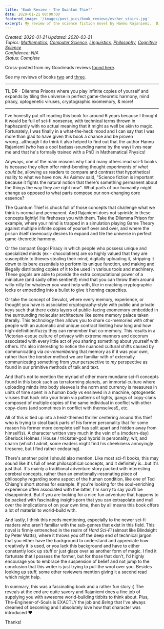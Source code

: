 ```yaml
---
title: 'Book Review - The Quantum Thief'
date: 2020-01-21 00:00:00
featured_image: '/images/post_pics/book_reviews/escher_stairs.jpg'
excerpt: My review of the science fiction novel by Hannu Rajaniemi.  Dilemma Prisons where you play infinite copies of yourself and expands by tiling the universe in perfect game-theoretic harmony, mind piracy, optogenetic viruses, cryptographic exomemory, & more!
---
```

*Created: 2020-01-21*
*Updated: 2020-03-21*  
*Topics: [Mathematics](https://mundyreimer.github.io/archive), [Computer Science](https://mundyreimer.github.io/archive), [Linguistics](https://mundyreimer.github.io/archive), [Philosophy](https://mundyreimer.github.io/archive), [Cognitive Science](https://mundyreimer.github.io/archive)*  
*Confidence: N/A*  
*Status: Complete* 

Cross-posted from my Goodreads reviews [found here](https://www.goodreads.com/review/show/3222039609).

See my reviews of books [two](https://mundyreimer.github.io/blog/book-review-thefractalprince) and [three](https://mundyreimer.github.io/blog/book-review-thecausalangel).

---

TL;DR - Dilemma Prisons where you play infinite copies of yourself and expands by tiling the universe in perfect game-theoretic harmony, mind piracy, optogenetic viruses, cryptographic exomemory, & more!

---

I've honestly put off reading this book for around 6 years because I thought it would be full of sci-fi nonsense, with technical terms thrown in haphazardly with no actual meaning that it might as well be akin to magic. Fortunately, I was finally in a what-the-heck mood and I can say that I was more than glad to have given this book a chance and be proven wrong...although I do think it also helped to find out that the author Hannu Rajaniemi (who has a cool badass-sounding name by the way) lives near me and that he's formally trained with a PhD in Mathematical Physics!

Anyways, one of the main reasons why I and many others read sci-fi books is because they often offer mind-bending thought experiments of *what could be*, allowing us readers to compare and contrast that hypothetical reality to what we have now. As Asimov said, "Science fiction is important because it fights the natural notion that there's something permanent about the things the way they are right now". What parts of our humanity might change as opposed to what parts compose our non-changing core essence?

The Quantum Thief is chock full of those concepts that challenge what we think is normal and permanent. And Rajaniemi does not sprinkle in these concepts lightly! He firehoses you with them. Take the Dilemma Prison for example, where your mind is trapped in a simulation playing Game Theory against multiple infinite copies of yourself over and over, and where the prison itself ravenously desires to expand and tile the universe in perfect game-theoretic harmony.

Or the rampant Gogol Piracy in which people who possess unique and specialized minds (ex - chocolatiers) are so highly valued that they are susceptible to thieves stealing their mind, digitally uploading it, stripping it down to its bare essentials to perform its unique function, and making and illegally distributing copies of it to be used in various tools and machinery. These gogols are able to provide the extra computational power of a miniature (and sadly often sentient!) mind that you can throw them around willy-nilly for whatever you want help with, like in cracking cryptographic locks or embedding into a bullet to give it homing capacities.

Or take the concept of Gevulot, where every memory, experience, or thought you have is associated cryptography-style with public and private keys such that there exists layers of public-facing exomemory embedded in the surrounding molecular architecture like some memory palace taken literally. This technology then allows you to share co-memories with other people with an automatic and unique contract limiting how long and how high-definition/fuzzy they can remember that co-memory. This results in a Victorian-esque culture of privacy with extreme manners and decorum associated with every little act of you sharing something about yourself with others. It's also interesting to notice the nuanced cultural shifts caused by communicating via *co-remembering* that memory as if it was your own, rather than the *harsher* method we are familiar with of externally communicating something from *your* perspective to *my* perspective as found in our primitive methods of talk and text.

And that's not to mention the myriad of other more mundane sci-fi concepts found in this book such as terraforming planets, an immortal culture where uploading minds into body sleeves is the norm and currency is measures in units of time spent in a human body vs enslaved in a machine, optogenetic viruses that hack into your brain via patterns of lights, gangs of copy-clans composed of multiple copies of the same individual in conflict with other copy-clans (and sometimes in conflict with themselves!), etc.

All of this is tied up into a heist-themed thriller centering around this thief who is trying to steal back parts of his former personality that for some reason his former more complete self has split apart and hidden away from himself(s). A character written very much in the vein of a (modern-day) Sherlock Holmes / House / trickster-god hybrid in personality, wit, and charm (which I admit, some readers might find his cheekiness annoyingly tiresome, but I find rather endearing).

There's another point I should also mention. Like most sci-fi books, this may sound like it's full of neat philosophical concepts, and it definitely is...but it's just that. It's mainly a traditional adventure story packed with interesting cerebral concepts, rather than an emotionally-resonating piece of philosophy regarding some aspect of the human condition, like one of Ted Chiang's short stories for example. If you're looking for the soul-enriching experience often associated with the latter, I'm sorry to say you'll be disappointed. But if you are looking for a nice fun adventure that happens to be packed with fascinating insight-porn that you can extrapolate and mull over the implications of on your own time, then by all means this book offers a lot of material to world-build with.

And lastly, I think this needs mentioning, especially to the newer sci-fi readers who aren't familiar with the sub-genres that exist in this field. This novel is firmly entrenched in the realm of *Hard Sci-Fi* (almost like Blindsight by Peter Watts), where it throws you off the deep end of technical jargon that you either have the background to understand and appreciate how creatively it is used, or you lack this background and have to either constantly look up stuff or just glaze over as another form of magic. I find it fortunate that I possess the former, but for those that don't, I'd highly encourage you to embrace the suspension of belief and not jump to the conclusion that this writer is just trying to pull the wool over you. Besides looking up stuff, some other reviewers mention giving it a second read which might help.

In summary, this was a fascinating book and a rather fun story :) The reveals at the end are quite savory and Rajaniemi does a fine job of supplying you with awesome world-building tidbits to think about. Plus, The-Engineer-of-Souls is EXACTLY the job and *Being* that I've always dreamed of becoming and I absolutely love how that character was introduced ❤️

Thanks!



